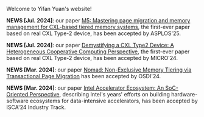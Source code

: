 Welcome to Yifan Yuan's website!

**NEWS [Jul. 2024]**: our paper [M5: Mastering page migration and memory management for CXL-based tiered memory systems](https://yifanyuan3.github.io/publication/m5), the first-ever paper based on real CXL Type-2 device, has been accepted by ASPLOS'25.

**NEWS [Jul. 2024]**: our paper [Demystifying a CXL Type2 Device: A Heterogeneous Cooperative Computing Perspective](https://yifanyuan3.github.io/publication/cxl2), the first-ever paper based on real CXL Type-2 device, has been accepted by MICRO'24.

**NEWS [Mar. 2024]**: our paper [Nomad: Non-Exclusive Memory Tiering via Transactional Page Migration](https://yifanyuan3.github.io/publication/nomad) has been accepted by OSDI'24.

**NEWS [Mar. 2024]**: our paper [Intel Accelerator Ecosystem: An SoC-Oriented Perspective](https://yifanyuan3.github.io/publication/qat),  describing Intel's years' efforts on building hardware-software ecosystems for data-intensive accelerators, has been accepted by ISCA'24 Industry Track.

<!---
**NEWS [Nov. 2023]**: our paper [A Quantitative Analysis and Guidelines of Data Streaming  Accelerator in Modern Intel Xeon Scalable Processors](https://yifanyuan3.github.io/publication/dsa), the first paper of DSA on the latest Intel Xeon CPUs, has been accepted by ASPLOS'24.

**NEWS [Jul. 2023]**: our paper [Demystifying CXL Memory with Genuine CXL-Ready Systems and Devices](https://yifanyuan3.github.io/publication/memo), the first-ever characterization study of real CXL memory, has been accepted by MICRO'23.

**NEWS [Apr. 2023]**: our paper ["STYX: Exploiting SmartNIC Capability to Reduce Datacenter Memory Tax"](https://yifanyuan3.github.io/publication/sytx) has been accepted by ATC'23.

**NEWS [Oct. 2022]**: our paper ["RAMBDA: RDMA-driven Acceleration Framework for Memory-intensive us-scale Datacenter Applications"](https://yifanyuan3.github.io/publication/rambda) has been accepted by HPCA'23.

**NEWS [Jul. 2022]**: our paper ["IDIO: Network-Driven, Inbound Network Data Orchestration on Server Processors"](https://yifanyuan3.github.io/publication/idio) has been accepted by MICRO'22.

**NEWS [Jul. 2022]**: Joined Intel Labs as a research scientist.

**NEWS [May 2022]**: Successfully defended my PhD dissertation.

**NEWS [Dec. 2021]**: our paper ["Unlocking the Power of Inline Floating-Point Operations on Programmable Switches"](https://yifanyuan3.github.io/publication/fpisa) has been accepted by NSDI'22.


**NEWS [Mar. 2021]**: our paper ["Don't Forget the I/O When Allocating Your LLC"](https://yifanyuan3.github.io/publication/iat) has been accepted by ISCA'21.
-->

  <script type="text/javascript" id="clustrmaps" src="//cdn.clustrmaps.com/map_v2.js?cl=ffffff&w=200&t=n&d=zIqtdsu1r7tkmoW-xJcgXdfGBDQirskYDT15fjS7ZTA"></script>

  <!-- Google tag (gtag.js) -->
<script async src="https://www.googletagmanager.com/gtag/js?id=G-4Z2VN5LL3G"></script>
<script>
  window.dataLayer = window.dataLayer || [];
  function gtag(){dataLayer.push(arguments);}
  gtag('js', new Date());
  gtag('config', 'G-4Z2VN5LL3G');
</script>